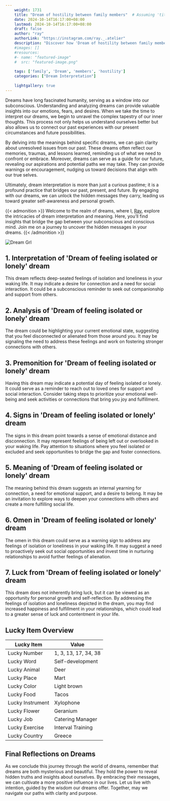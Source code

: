 ```yaml
---
    weight: 1731
    title: "Dream of hostility between family members"  # Assuming 'title' column exists
    date: 2024-10-14T16:17:00+08:00
    lastmod: 2024-10-14T16:17:00+08:00
    draft: false
    author: "ray"
    authorLink: "https://instagram.com/ray._.atelier"
    description: "Discover how 'Dream of hostility between family members' can interpret your future and uncover its significant meanings in your life."
    #images: []
    #resources:
    #- name: "featured-image"
    #  src: "featured-image.png"
    
    tags: ['family', 'Dream', 'members', 'hostility']
    categories: ["Dream Interpretation"]
    
    lightgallery: true
---
```

    
Dreams have long fascinated humanity, serving as a window into our subconscious. Understanding and analyzing dreams can provide valuable insights into our emotions, fears, and desires. When we take the time to interpret our dreams, we begin to unravel the complex tapestry of our inner thoughts. This process not only helps us understand ourselves better but also allows us to connect our past experiences with our present circumstances and future possibilities.

By delving into the meanings behind specific dreams, we can gain clarity about unresolved issues from our past. These dreams often reflect our memories, traumas, and lessons learned, reminding us of what we need to confront or embrace. Moreover, dreams can serve as a guide for our future, revealing our aspirations and potential paths we may take. They can provide warnings or encouragement, nudging us toward decisions that align with our true selves.

Ultimately, dream interpretation is more than just a curious pastime; it is a profound practice that bridges our past, present, and future. By engaging with our dreams, we can unlock the hidden messages they carry, leading us toward greater self-awareness and personal growth.

{{< admonition >}}
Welcome to the realm of dreams, where I, [Ray](https://instagram.com/ray._.atelier), explore the intricacies of dream interpretation and meaning. Here, you’ll find insights that bridge the gap between your subconscious and conscious mind. Join me on a journey to uncover the hidden messages in your dreams.
{{< /admonition >}}

![Dream Grl](https://cdn.pixabay.com/photo/2017/11/02/03/35/gothic-2910057_1280.jpg "Dream Grl")

## 1. Interpretation of 'Dream of feeling isolated or lonely' dream

This dream reflects deep-seated feelings of isolation and loneliness in your waking life. It may indicate a desire for connection and a need for social interaction. It could be a subconscious reminder to seek out companionship and support from others.

## 2. Analysis of 'Dream of feeling isolated or lonely' dream

The dream could be highlighting your current emotional state, suggesting that you feel disconnected or alienated from those around you. It may be signaling the need to address these feelings and work on fostering stronger connections with others.

## 3. Premonition for 'Dream of feeling isolated or lonely' dream

Having this dream may indicate a potential day of feeling isolated or lonely. It could serve as a reminder to reach out to loved ones for support and social interaction. Consider taking steps to prioritize your emotional well-being and seek activities or connections that bring you joy and fulfillment.

## 4. Signs in 'Dream of feeling isolated or lonely' dream

The signs in this dream point towards a sense of emotional distance and disconnection. It may represent feelings of being left out or overlooked in your waking life. Pay attention to situations where you feel isolated or excluded and seek opportunities to bridge the gap and foster connections.

## 5. Meaning of 'Dream of feeling isolated or lonely' dream

The meaning behind this dream suggests an internal yearning for connection, a need for emotional support, and a desire to belong. It may be an invitation to explore ways to deepen your connections with others and create a more fulfilling social life.

## 6. Omen in 'Dream of feeling isolated or lonely' dream

The omen in this dream could serve as a warning sign to address any feelings of isolation or loneliness in your waking life. It may suggest a need to proactively seek out social opportunities and invest time in nurturing relationships to avoid further feelings of alienation.

## 7. Luck from 'Dream of feeling isolated or lonely' dream

This dream does not inherently bring luck, but it can be viewed as an opportunity for personal growth and self-reflection. By addressing the feelings of isolation and loneliness depicted in the dream, you may find increased happiness and fulfillment in your relationships, which could lead to a greater sense of luck and contentment in your life.

## Lucky Item Overview
| Lucky Item          | Value              |
|---------------|--------------------|
| Lucky Number        | 1, 3, 13, 17, 34, 38  |
| Lucky Word          | Self-development |
| Lucky Animal        | Deer |
| Lucky Place         | Mart     |
| Lucky Color         | Light brown     |
| Lucky Food          | Tacos      |
| Lucky Instrument    | Xylophone |
| Lucky Flower        | Geranium    |
| Lucky Job           | Catering Manager       |
| Lucky Exercise      | Interval Training  |
| Lucky Country       | Greece    |


##  Final Reflections on Dreams

As we conclude this journey through the world of dreams, remember that dreams are both mysterious and beautiful. They hold the power to reveal hidden truths and insights about ourselves. By embracing their messages, we can cultivate a more positive influence in our lives. Let us live with intention, guided by the wisdom our dreams offer. Together, may we navigate our paths with clarity and purpose.
